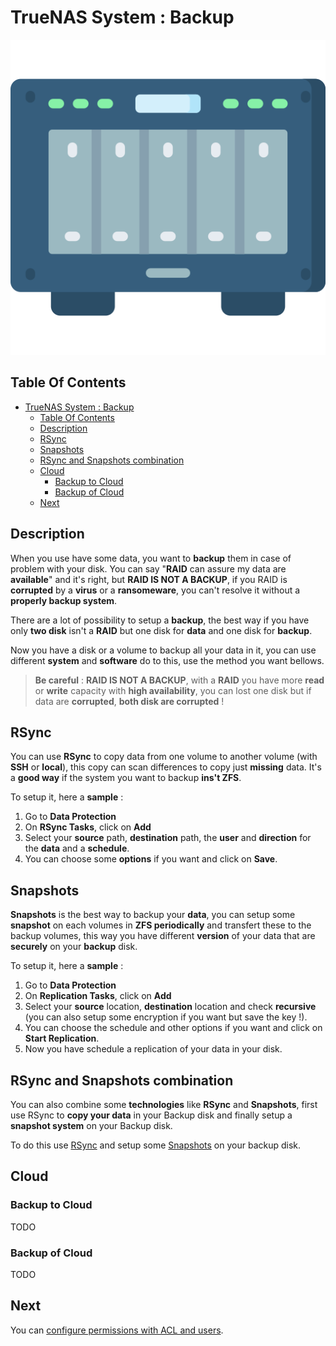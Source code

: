 # TrueNAS System : Backup

![Icon](../icon.png)

## Table Of Contents

- [TrueNAS System : Backup](#truenas-system--backup)
  - [Table Of Contents](#table-of-contents)
  - [Description](#description)
  - [RSync](#rsync)
  - [Snapshots](#snapshots)
  - [RSync and Snapshots combination](#rsync-and-snapshots-combination)
  - [Cloud](#cloud)
    - [Backup to Cloud](#backup-to-cloud)
    - [Backup of Cloud](#backup-of-cloud)
  - [Next](#next)

## Description

When you use have some data, you want to **backup** them in case of problem with your disk. You can say "**RAID** can assure my data are **available**" and it's right, but **RAID IS NOT A BACKUP**, if you RAID is **corrupted** by a **virus** or a **ransomeware**, you can't resolve it without a **properly backup system**.

There are a lot of possibility to setup a **backup**, the best way if you have only **two disk** isn't a **RAID** but one disk for **data** and one disk for **backup**.

Now you have a disk or a volume to backup all your data in it, you can use different **system** and **software** do to this, use the method you want bellows.

> **Be careful** : **RAID IS NOT A BACKUP**, with a **RAID** you have more **read** or **write** capacity with **high availability**, you can lost one disk but if data are **corrupted**, **both disk are corrupted** !

## RSync

You can use **RSync** to copy data from one volume to another volume (with **SSH** or **local**), this copy can scan differences to copy just **missing** data. It's a **good way** if the system you want to backup **ins't ZFS**.

To setup it, here a **sample** :

1) Go to **Data Protection**
2) On **RSync Tasks**, click on **Add**
3) Select your **source** path, **destination** path, the **user** and **direction** for the **data** and a **schedule**.
4) You can choose some **options** if you want and click on **Save**.

## Snapshots

**Snapshots** is the best way to backup your **data**, you can setup some **snapshot** on each volumes in **ZFS periodically** and transfert these to the backup volumes, this way you have different **version** of your data that are **securely** on your **backup** disk.

To setup it, here a **sample** :

1) Go to **Data Protection**
2) On **Replication Tasks**, click on **Add**
3) Select your **source** location, **destination** location and check **recursive** (you can also setup some encryption if you want but save the key !).
4) You can choose the schedule and other options if you want and click on **Start Replication**.
5) Now you have schedule a replication of your data in your disk.

## RSync and Snapshots combination

You can also combine some **technologies** like **RSync** and **Snapshots**, first use RSync to **copy your data** in your Backup disk and finally setup a **snapshot system** on your Backup disk.

To do this use [RSync](#rsync) and setup some [Snapshots](#snapshots) on your backup disk.

## Cloud

### Backup to Cloud

TODO

### Backup of Cloud

TODO

## Next

You can [configure permissions with ACL and users](./permissions.md).

